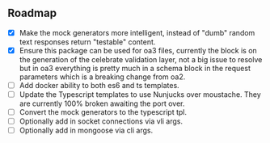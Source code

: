 ## Roadmap
- [x] Make the mock generators more intelligent, instead of "dumb" random text responses return "testable" content.
- [x] Ensure this package can be used for oa3 files, currently the block is on the generation of the celebrate validation layer, not a big issue to resolve but in oa3 everything is pretty much in a schema block in the request parameters which is a breaking change from oa2.
- [ ] Add docker ability to both es6 and ts templates.
- [ ] Update the Typescript templates to use Nunjucks over moustache. They are currently 100% broken awaiting the port over.
- [ ] Convert the mock generators to the typescript tpl.
- [ ] Optionally add in socket connections via vli args.
- [ ] Optionally add in mongoose via cli args.
